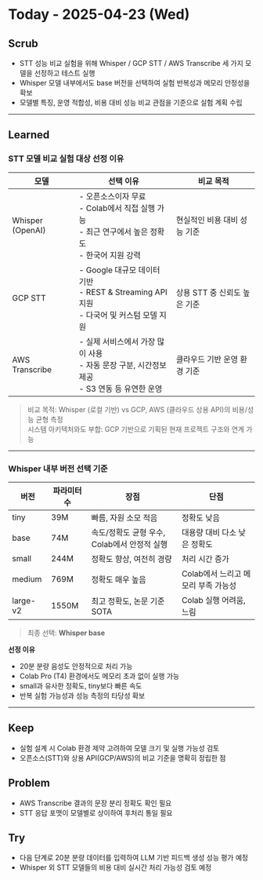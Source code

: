 # Today - 2025-04-23 (Wed)

## Scrub
- STT 성능 비교 실험을 위해 Whisper / GCP STT / AWS Transcribe 세 가지 모델을 선정하고 테스트 실행
- Whisper 모델 내부에서도 base 버전을 선택하여 실험 반복성과 메모리 안정성을 확보
- 모델별 특징, 운영 적합성, 비용 대비 성능 비교 관점을 기준으로 실험 계획 수립

---

## Learned

### STT 모델 비교 실험 대상 선정 이유

| 모델 | 선택 이유 | 비교 목적 |
|------|-----------|-----------|
| Whisper (OpenAI) | - 오픈소스이자 무료<br>- Colab에서 직접 실행 가능<br>- 최근 연구에서 높은 정확도<br>- 한국어 지원 강력 | 현실적인 비용 대비 성능 기준 |
| GCP STT | - Google 대규모 데이터 기반<br>- REST & Streaming API 지원<br>- 다국어 및 커스텀 모델 지원 | 상용 STT 중 신뢰도 높은 기준 |
| AWS Transcribe | - 실제 서비스에서 가장 많이 사용<br>- 자동 문장 구분, 시간정보 제공<br>- S3 연동 등 유연한 운영 | 클라우드 기반 운영 환경 기준 |

> 비교 목적: Whisper (로컬 기반) vs GCP, AWS (클라우드 상용 API)의 비용/성능 균형 측정  
> 시스템 아키텍처와도 부합: GCP 기반으로 기획된 현재 프로젝트 구조와 연계 가능

---

### Whisper 내부 버전 선택 기준

| 버전 | 파라미터 수 | 장점 | 단점 |
|------|--------------|------|------|
| tiny | 39M | 빠름, 자원 소모 적음 | 정확도 낮음 |
| base | 74M | 속도/정확도 균형 우수, Colab에서 안정적 실행 | 대용량 대비 다소 낮은 정확도 |
| small | 244M | 정확도 향상, 여전히 경량 | 처리 시간 증가 |
| medium | 769M | 정확도 매우 높음 | Colab에서 느리고 메모리 부족 가능성 |
| large-v2 | 1550M | 최고 정확도, 논문 기준 SOTA | Colab 실행 어려움, 느림 |

> 최종 선택: **Whisper base**

**선정 이유**
- 20분 분량 음성도 안정적으로 처리 가능
- Colab Pro (T4) 환경에서도 메모리 초과 없이 실행 가능
- small과 유사한 정확도, tiny보다 빠른 속도
- 반복 실험 가능성과 성능 측정의 타당성 확보

---

## Keep
- 실험 설계 시 Colab 환경 제약 고려하여 모델 크기 및 실행 가능성 검토
- 오픈소스(STT)와 상용 API(GCP/AWS)의 비교 기준을 명확히 정립한 점

## Problem
- AWS Transcribe 결과의 문장 분리 정확도 확인 필요
- STT 응답 포맷이 모델별로 상이하여 후처리 통일 필요

## Try
- 다음 단계로 20분 분량 데이터를 입력하여 LLM 기반 피드백 생성 성능 평가 예정
- Whisper 외 STT 모델들의 비용 대비 실시간 처리 가능성 검토 예정